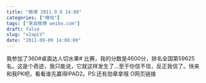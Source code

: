 ```yaml
---
title: "微博 2011.9.9 14:08"
categories: ["嘀咕"]
tags: ["来自微博 weibo.com"]
draft: false
slug: "x2apLV"
date: "2011-09-09 14:08:00"
---
```


<p>我参加了360#桌面达人切水果# 比赛，我的分数是4600分，排名全国第59625名。这是个奇迹，我只能说，它就这样发生了…至于你信不信，反正我信了。快来和我PK吧，看看谁先赢得IPAD2。PS:还有勋章拿哦 O网页链接 ​​​​</p>
